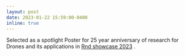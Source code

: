 ```yaml
---
layout: post
date: 2023-01-22 15:59:00-0400
inline: true
---
```


Selected as a spotlight Poster for 25 year anniversary of research for Drones and its applications in  <a href="https://rndshowcase.iiit.ac.in/">Rnd showcase 2023</a> . 
